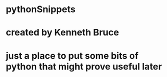 # pythonSnippets
# created by Kenneth Bruce
# just a place to put some bits of python that might prove useful later
